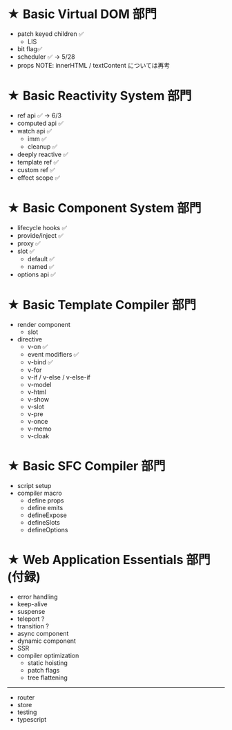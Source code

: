 # ★ Basic Virtual DOM 部門

- patch keyed children ✅
  - LIS
- bit flag✅
- scheduler ✅
  -> 5/28
- props
  NOTE: innerHTML / textContent については再考

# ★ Basic Reactivity System 部門

- ref api ✅
  -> 6/3
- computed api ✅
- watch api ✅
  - imm ✅
  - cleanup ✅
- deeply reactive ✅
- template ref ✅
- custom ref ✅
- effect scope ✅

# ★ Basic Component System 部門

- lifecycle hooks ✅
- provide/inject ✅
- proxy ✅
- slot ✅
  - default ✅
  - named ✅
- options api ✅

# ★ Basic Template Compiler 部門

- render component
  - slot
- directive
  - v-on ✅
  - event modifiers ✅
  - v-bind ✅
  - v-for
  - v-if / v-else / v-else-if
  - v-model
  - v-html
  - v-show
  - v-slot
  - v-pre
  - v-once
  - v-memo
  - v-cloak

# ★ Basic SFC Compiler 部門

- script setup
- compiler macro
  - define props
  - define emits
  - defineExpose
  - defineSlots
  - defineOptions

# ★ Web Application Essentials 部門 (付録)

- error handling
- keep-alive
- suspense
- teleport ?
- transition ?
- async component
- dynamic component
- SSR
- compiler optimization
  - static hoisting
  - patch flags
  - tree flattening

---

- router
- store
- testing
- typescript
